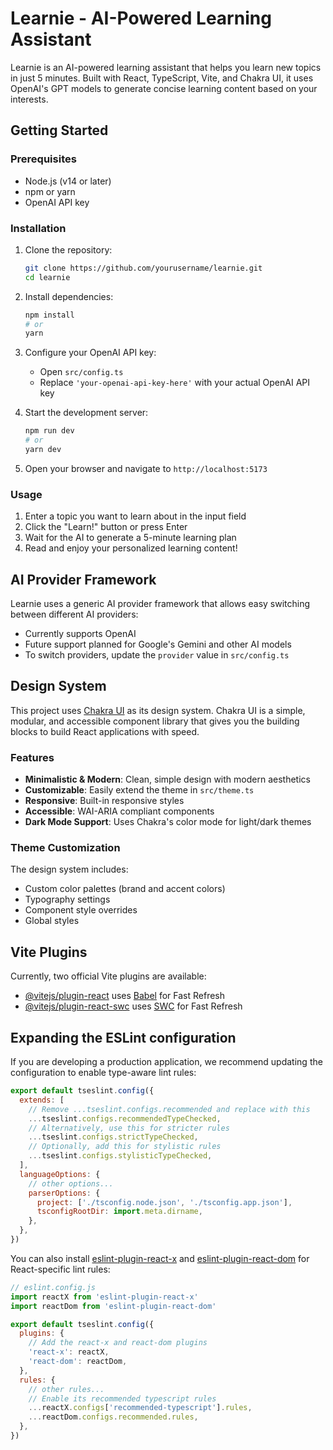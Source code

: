 # Learnie - AI-Powered Learning Assistant

Learnie is an AI-powered learning assistant that helps you learn new topics in just 5 minutes. Built with React, TypeScript, Vite, and Chakra UI, it uses OpenAI's GPT models to generate concise learning content based on your interests.

## Getting Started

### Prerequisites

- Node.js (v14 or later)
- npm or yarn
- OpenAI API key

### Installation

1. Clone the repository:
   ```bash
   git clone https://github.com/yourusername/learnie.git
   cd learnie
   ```

2. Install dependencies:
   ```bash
   npm install
   # or
   yarn
   ```

3. Configure your OpenAI API key:
   - Open `src/config.ts`
   - Replace `'your-openai-api-key-here'` with your actual OpenAI API key

4. Start the development server:
   ```bash
   npm run dev
   # or
   yarn dev
   ```

5. Open your browser and navigate to `http://localhost:5173`

### Usage

1. Enter a topic you want to learn about in the input field
2. Click the "Learn!" button or press Enter
3. Wait for the AI to generate a 5-minute learning plan
4. Read and enjoy your personalized learning content!

## AI Provider Framework

Learnie uses a generic AI provider framework that allows easy switching between different AI providers:

- Currently supports OpenAI
- Future support planned for Google's Gemini and other AI models
- To switch providers, update the `provider` value in `src/config.ts`

## Design System

This project uses [Chakra UI](https://chakra-ui.com/) as its design system. Chakra UI is a simple, modular, and accessible component library that gives you the building blocks to build React applications with speed.

### Features

- **Minimalistic & Modern**: Clean, simple design with modern aesthetics
- **Customizable**: Easily extend the theme in `src/theme.ts`
- **Responsive**: Built-in responsive styles
- **Accessible**: WAI-ARIA compliant components
- **Dark Mode Support**: Uses Chakra's color mode for light/dark themes

### Theme Customization

The design system includes:
- Custom color palettes (brand and accent colors)
- Typography settings
- Component style overrides
- Global styles

## Vite Plugins

Currently, two official Vite plugins are available:

- [@vitejs/plugin-react](https://github.com/vitejs/vite-plugin-react/blob/main/packages/plugin-react) uses [Babel](https://babeljs.io/) for Fast Refresh
- [@vitejs/plugin-react-swc](https://github.com/vitejs/vite-plugin-react/blob/main/packages/plugin-react-swc) uses [SWC](https://swc.rs/) for Fast Refresh

## Expanding the ESLint configuration

If you are developing a production application, we recommend updating the configuration to enable type-aware lint rules:

```js
export default tseslint.config({
  extends: [
    // Remove ...tseslint.configs.recommended and replace with this
    ...tseslint.configs.recommendedTypeChecked,
    // Alternatively, use this for stricter rules
    ...tseslint.configs.strictTypeChecked,
    // Optionally, add this for stylistic rules
    ...tseslint.configs.stylisticTypeChecked,
  ],
  languageOptions: {
    // other options...
    parserOptions: {
      project: ['./tsconfig.node.json', './tsconfig.app.json'],
      tsconfigRootDir: import.meta.dirname,
    },
  },
})
```

You can also install [eslint-plugin-react-x](https://github.com/Rel1cx/eslint-react/tree/main/packages/plugins/eslint-plugin-react-x) and [eslint-plugin-react-dom](https://github.com/Rel1cx/eslint-react/tree/main/packages/plugins/eslint-plugin-react-dom) for React-specific lint rules:

```js
// eslint.config.js
import reactX from 'eslint-plugin-react-x'
import reactDom from 'eslint-plugin-react-dom'

export default tseslint.config({
  plugins: {
    // Add the react-x and react-dom plugins
    'react-x': reactX,
    'react-dom': reactDom,
  },
  rules: {
    // other rules...
    // Enable its recommended typescript rules
    ...reactX.configs['recommended-typescript'].rules,
    ...reactDom.configs.recommended.rules,
  },
})
```
